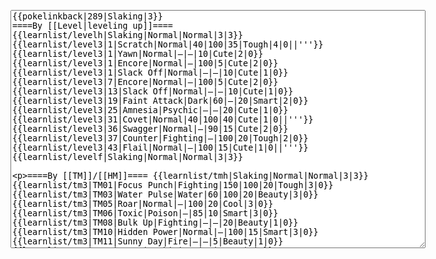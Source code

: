 </p><textarea readonly="" accesskey="," id="wpTextbox1" cols="80" rows="25" style="" class="mw-editfont-monospace" lang="en" dir="ltr" name="wpTextbox1">{{pokelinkback|289|Slaking|3}}
====By [[Level|leveling up]]====
{{learnlist/levelh|Slaking|Normal|Normal|3|3}}
{{learnlist/level3|1|Scratch|Normal|40|100|35|Tough|4|0||'''}}
{{learnlist/level3|1|Yawn|Normal|—|—|10|Cute|2|0}}
{{learnlist/level3|1|Encore|Normal|—|100|5|Cute|2|0}}
{{learnlist/level3|1|Slack Off|Normal|—|—|10|Cute|1|0}}
{{learnlist/level3|7|Encore|Normal|—|100|5|Cute|2|0}}
{{learnlist/level3|13|Slack Off|Normal|—|—|10|Cute|1|0}}
{{learnlist/level3|19|Faint Attack|Dark|60|—|20|Smart|2|0}}
{{learnlist/level3|25|Amnesia|Psychic|—|—|20|Cute|1|0}}
{{learnlist/level3|31|Covet|Normal|40|100|40|Cute|1|0||'''}}
{{learnlist/level3|36|Swagger|Normal|—|90|15|Cute|2|0}}
{{learnlist/level3|37|Counter|Fighting|—|100|20|Tough|2|0}}
{{learnlist/level3|43|Flail|Normal|—|100|15|Cute|1|0||'''}}
{{learnlist/levelf|Slaking|Normal|Normal|3|3}}

====By [[TM]]/[[HM]]====
{{learnlist/tmh|Slaking|Normal|Normal|3|3}}
{{learnlist/tm3|TM01|Focus Punch|Fighting|150|100|20|Tough|3|0}}
{{learnlist/tm3|TM03|Water Pulse|Water|60|100|20|Beauty|3|0}}
{{learnlist/tm3|TM05|Roar|Normal|—|100|20|Cool|3|0}}
{{learnlist/tm3|TM06|Toxic|Poison|—|85|10|Smart|3|0}}
{{learnlist/tm3|TM08|Bulk Up|Fighting|—|—|20|Beauty|1|0}}
{{learnlist/tm3|TM10|Hidden Power|Normal|—|100|15|Smart|3|0}}
{{learnlist/tm3|TM11|Sunny Day|Fire|—|—|5|Beauty|1|0}}
{{learnlist/tm3|TM12|Taunt|Dark|—|100|20|Smart|2|0}}
{{learnlist/tm3|TM13|Ice Beam|Ice|95|100|10|Beauty|2|1}}
{{learnlist/tm3|TM14|Blizzard|Ice|120|70|5|Beauty|4|0}}
{{learnlist/tm3|TM15|Hyper Beam|Normal|150|90|5|Cool|4|4||'''}}
{{learnlist/tm3|TM17|Protect|Normal|—|—|10|Cute|1|0}}
{{learnlist/tm3|TM18|Rain Dance|Water|—|—|5|Tough|1|0}}
{{learnlist/tm3|TM21|Frustration|Normal|—|100|20|Cute|1|0||'''}}
{{learnlist/tm3|TM22|SolarBeam|Grass|120|100|10|Cool|4|0}}
{{learnlist/tm3|TM24|Thunderbolt|Electric|95|100|15|Cool|4|0}}
{{learnlist/tm3|TM25|Thunder|Electric|120|70|10|Cool|2|2}}
{{learnlist/tm3|TM26|Earthquake|Ground|100|100|10|Tough|1|3}}
{{learnlist/tm3|TM27|Return|Normal|—|100|20|Cute|1|0||'''}}
{{learnlist/tm3|TM30|Shadow Ball|Ghost|80|100|15|Smart|3|0}}
{{learnlist/tm3|TM31|Brick Break|Fighting|75|100|15|Cool|1|4}}
{{learnlist/tm3|TM32|Double Team|Normal|—|—|15|Cool|2|0}}
{{learnlist/tm3|TM34|Shock Wave|Electric|60|—|20|Cool|2|0}}
{{learnlist/tm3|TM35|Flamethrower|Fire|95|100|15|Beauty|4|0}}
{{learnlist/tm3|TM38|Fire Blast|Fire|120|85|5|Beauty|4|0}}
{{learnlist/tm3|TM40|Aerial Ace|Flying|60|—|20|Cool|2|0}}
{{learnlist/tm3|TM42|Facade|Normal|70|100|20|Cute|2|0||'''}}
{{learnlist/tm3|TM43|Secret Power|Normal|70|100|20|Smart|1|0||'''}}
{{learnlist/tm3|TM44|Rest|Psychic|—|—|10|Cute|2|0}}
{{learnlist/tm3|TM45|Attract|Normal|—|100|15|Cute|2|0}}
{{learnlist/tm3|HM01|Cut|Normal|50|95|30|Cool|2|1||'''}}
{{learnlist/tm3|HM04|Strength|Normal|80|100|15|Tough|2|1||'''}}
{{learnlist/tm3|HM06|Rock Smash|Fighting|20|100|15|Tough|1|0}}
{{learnlist/tmf|Slaking|Normal|Normal|3|3}}

====By {{pkmn|breeding}}====
{{learnlist/breedh|Slaking|Normal|Normal|3|3}}
{{learnlist/breed3|{{MSP/3|324|Torkoal}}{{MSP/3|363|Spheal}}{{MSP/3|364|Sealeo}}{{MSP/3|365|Walrein}}|Body Slam|Normal|85|100|15|Tough|1|4||'''}}
{{learnlist/breed3|{{MSP/3|335|Zangoose}}|Crush Claw|Normal|75|95|10|Cool|1|4||'''}}
{{learnlist/breed3|{{MSP/3|324|Torkoal}}|Curse|???|—|—|10|Tough|3|0}}
{{learnlist/breed3|{{MSP/3|019|Rattata}}{{MSP/3|020|Raticate}}{{MSP/3|128|Tauros}}{{MSP/3|197|Umbreon}}{{MSP/3|206|Dunsparce}}{{MSP/3|335|Zangoose}}|Pursuit|Dark|40|100|20|Smart|2|1}}
{{learnlist/breed3|{{MSP/3|027|Sandshrew}}{{MSP/3|028|Sandslash}}{{MSP/3|050|Diglett}}{{MSP/3|051|Dugtrio}}{{MSP/3|052|Meowth}}{{MSP/3|053|Persian}}&lt;br>{{MSP/3|083|Farfetch'd}}{{MSP/3|215|Sneasel}}{{MSP/3|216|Teddiursa}}{{MSP/3|217|Ursaring}}{{MSP/3|255|Torchic}}{{MSP/3|256|Combusken}}&lt;br>{{MSP/3|257|Blaziken}}{{MSP/3|264|Linoone}}{{MSP/3|288|Vigoroth}}{{MSP/3|289|Slaking}}{{MSP/3|335|Zangoose}}{{MSP/3|352|Kecleon}}&lt;br>{{MSP/3|359|Absol}}|Slash|Normal|70|100|20|Cool|3|0||'''}}
{{learnlist/breed3|{{MSP/3|293|Whismur}}{{MSP/3|294|Loudred}}{{MSP/3|295|Exploud}}|Sleep Talk|Normal|—|—|10|Cute|3|0}}
{{learnlist/breed3|{{MSP/3|216|Teddiursa}}{{MSP/3|217|Ursaring}}{{MSP/3|325|Spoink}}{{MSP/3|326|Grumpig}}{{MSP/3|363|Spheal}}{{MSP/3|364|Sealeo}}&lt;br>{{MSP/3|365|Walrein}}|Snore|Normal|40|100|15|Cute|4|0||'''}}
{{learnlist/breedf|Slaking|Normal|Normal|3|3}}

====By [[Move Tutor|tutoring]]====
{{learnlist/tutorh|Slaking|Normal|Normal|3|3}}
{{learnlist/tutor3|Body Slam|Normal|85|100|15|Tough|1|4||'''|yes|yes|yes}}
{{learnlist/tutor3|Counter|Fighting|—|100|20|Tough|2|0|||yes|yes|no}}
{{learnlist/tutor3|Double-Edge|Normal|120|100|15|Tough|6|0||'''|yes|yes|yes}}
{{learnlist/tutor3|DynamicPunch|Fighting|100|50|5|Cool|2|1|||no|yes|no}}
{{learnlist/tutor3|Endure|Normal|—|—|10|Tough|2|0|||no|yes|no}}
{{learnlist/tutor3|Fire Punch|Fire|75|100|15|Beauty|4|0|||no|yes|no}}
{{learnlist/tutor3|Fury Cutter|Bug|10|95|20|Cool|3|0|||no|yes|no}}
{{learnlist/tutor3|Ice Punch|Ice|75|100|15|Beauty|4|0|||no|yes|no}}
{{learnlist/tutor3|Icy Wind|Ice|55|95|15|Beauty|1|3|||no|yes|yes}}
{{learnlist/tutor3|Mega Kick|Normal|120|75|5|Cool|4|0||'''|yes|yes|no}}
{{learnlist/tutor3|Mega Punch|Normal|80|85|20|Tough|4|0||'''|yes|yes|no}}
{{learnlist/tutor3|Mimic|Normal|—|—|10|Cute|1|0|||yes|yes|yes}}
{{learnlist/tutor3|Mud-Slap|Ground|20|100|10|Cute|2|1|||no|yes|no}}
{{learnlist/tutor3|Rock Slide|Rock|75|90|10|Tough|1|3|||yes|yes|no}}
{{learnlist/tutor3|Seismic Toss|Fighting|—|100|20|Tough|2|1|||yes|yes|yes}}
{{learnlist/tutor3|Sleep Talk|Normal|—|—|10|Cute|3|0|||no|yes|no}}
{{learnlist/tutor3|Snore|Normal|40|100|15|Cute|4|0||'''|no|yes|no}}
{{learnlist/tutor3|Substitute|Normal|—|—|10|Smart|2|0|||yes|yes|yes}}
{{learnlist/tutor3|Swagger|Normal|—|90|15|Cute|2|0|||no|yes|yes}}
{{learnlist/tutor3|ThunderPunch|Electric|75|100|15|Cool|4|0|||no|yes|no}}
{{learnlist/tutorf|Slaking|Normal|Normal|3|3}}

====By a prior [[evolution]]====
{{learnlist/prevoh|Slaking|Normal|Normal|3|3}}
{{learnlist/prevo3|288|Vigoroth|||||Focus Energy|Normal|—|—|30|Cool|1|3}}
{{learnlist/prevo3|288|Vigoroth|||||Uproar|Normal|50|100|10|Cute|3|0|'''}}
{{learnlist/prevo3|288|Vigoroth|||||Fury Swipes|Normal|18|80|15|Tough|2|1|'''}}
{{learnlist/prevo3|288|Vigoroth|||||Endure|Normal|—|—|10|Tough|2|0||RSFRLG}}
{{learnlist/prevo3|288|Vigoroth|||||Reversal|Fighting|—|100|15|Cool|2|0}}
{{learnlist/prevof|Slaking|Normal|Normal|3|3}}

[[it:Slaking/Mosse apprese in terza generazione]]
[[zh:请假王/第三世代招式表]]
